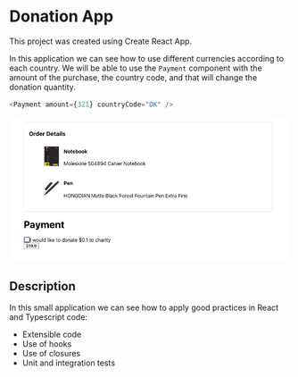 # Donation App

This project was created using Create React App.

In this application we can see how to use different currencies according to each country.
We will be able to use the `Payment` component with the amount of the purchase, the country code, and that will change the donation quantity.

```javascript
<Payment amount={321} countryCode="DK" />
```

![Application Screenshot](./github/app.png)

## Description

In this small application we can see how to apply good practices in React and Typescript code:

- Extensible code
- Use of hooks
- Use of closures
- Unit and integration tests

